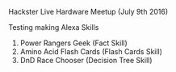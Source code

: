 Hackster Live Hardware Meetup (July 9th 2016)

Testing making Alexa Skills


1. Power Rangers Geek (Fact Skill)
2. Amino Acid Flash Cards (Flash Cards Skill)
3. DnD Race Chooser (Decision Tree Skill)
